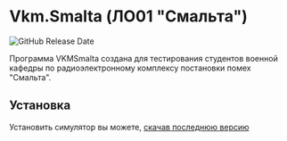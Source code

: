 # Vkm.Smalta (ЛО01 "Смальта")
![GitHub Release Date](https://img.shields.io/badge/next%20release-september-brightgreen.svg)

Программа VKMSmalta создана для тестирования студентов военной кафедры по радиоэлектронному комплексу постановки помех "Смальта".

## Установка
Установить симулятор вы можете, [скачав последнюю версию](https://github.com/PicOLinO/VKMSmalta/releases)
